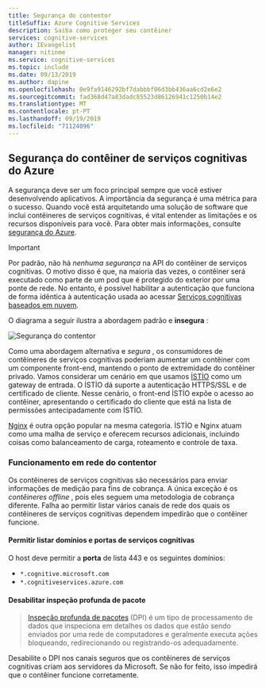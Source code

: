 ```yaml
---
title: Segurança do contentor
titleSuffix: Azure Cognitive Services
description: Saiba como proteger seu contêiner
services: cognitive-services
author: IEvangelist
manager: nitinme
ms.service: cognitive-services
ms.topic: include
ms.date: 09/13/2019
ms.author: dapine
ms.openlocfilehash: 0e9fa9146292bf7dabbbf06d3bb436aa6cd2e6e2
ms.sourcegitcommit: fad368d47a83dadc85523d86126941c1250b14e2
ms.translationtype: MT
ms.contentlocale: pt-PT
ms.lasthandoff: 09/19/2019
ms.locfileid: "71124096"
---
```

## <a name="azure-cognitive-services-container-security"></a>Segurança do contêiner de serviços cognitivas do Azure

A segurança deve ser um foco principal sempre que você estiver desenvolvendo aplicativos. A importância da segurança é uma métrica para o sucesso. Quando você está arquitetando uma solução de software que inclui contêineres de serviços cognitivas, é vital entender as limitações e os recursos disponíveis para você. Para obter mais informações, consulte [segurança do Azure][az-security].

> [!IMPORTANT]
> Por padrão, não há *nenhuma segurança* na API do contêiner de serviços cognitivas. O motivo disso é que, na maioria das vezes, o contêiner será executado como parte de um pod que é protegido do exterior por uma ponte de rede. No entanto, é possível habilitar a autenticação que funciona de forma idêntica à autenticação usada ao acessar [Serviços cognitivas baseados em nuvem][request-authentication].

O diagrama a seguir ilustra a abordagem padrão e **insegura** :

![Segurança do contentor](../media/container-security.svg)

Como uma abordagem alternativa e *segura* , os consumidores de contêineres de serviços cognitivas poderiam aumentar um contêiner com um componente front-end, mantendo o ponto de extremidade do contêiner privado. Vamos considerar um cenário em que usamos [İSTİO][istio] como um gateway de entrada. O İSTİO dá suporte a autenticação HTTPS/SSL e de certificado de cliente. Nesse cenário, o front-end İSTİO expõe o acesso ao contêiner, apresentando o certificado do cliente que está na lista de permissões antecipadamente com İSTİO.

[Nginx][nginx] é outra opção popular na mesma categoria. İSTİO e Nginx atuam como uma malha de serviço e oferecem recursos adicionais, incluindo coisas como balanceamento de carga, roteamento e controle de taxa.

### <a name="container-networking"></a>Funcionamento em rede do contentor

Os contêineres de serviços cognitivas são necessários para enviar informações de medição para fins de cobrança. A única exceção é os *contêineres offline* , pois eles seguem uma metodologia de cobrança diferente. Falha ao permitir listar vários canais de rede dos quais os contêineres de serviços cognitivas dependem impedirão que o contêiner funcione.

#### <a name="allow-list-cognitive-services-domains-and-ports"></a>Permitir listar domínios e portas de serviços cognitivas

O host deve permitir a **porta** de lista 443 e os seguintes domínios:

* `*.cognitive.microsoft.com`
* `*.cognitiveservices.azure.com`

#### <a name="disable-deep-packet-inspection"></a>Desabilitar inspeção profunda de pacote

> [Inspeção profunda de pacotes](https://en.wikipedia.org/wiki/Deep_packet_inspection) (DPI) é um tipo de processamento de dados que inspeciona em detalhes os dados que estão sendo enviados por uma rede de computadores e geralmente executa ações bloqueando, redirecionando ou registrando-os adequadamente.

Desabilite o DPI nos canais seguros que os contêineres de serviços cognitivas criam aos servidores da Microsoft. Se não for feito, isso impedirá que o contêiner funcione corretamente.

[istio]: https://istio.io/
[nginx]: https://www.nginx.com
[request-authentication]: ../../authentication.md
[az-security]: ../../../security/fundamentals/overview.md
